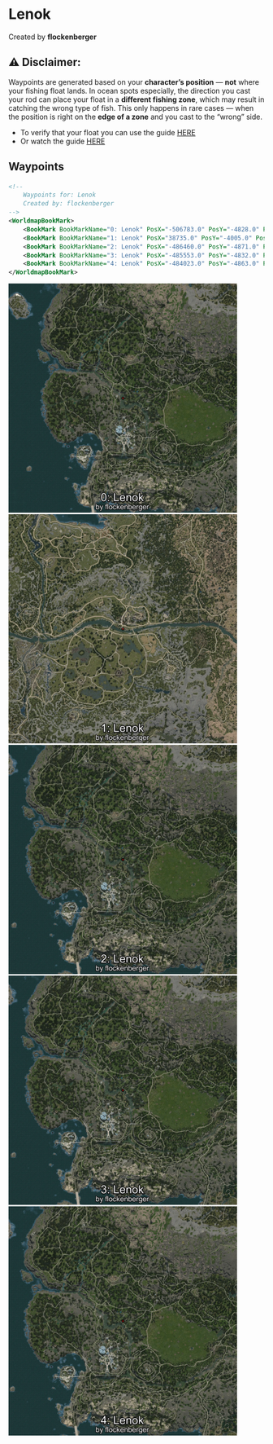 # Lenok
Created by **flockenberger**

## ⚠️ Disclaimer:
Waypoints are generated based on your __**character’s position**__ — __not__ where your fishing float lands.
In ocean spots especially, the direction you cast your rod can place your float in a **different fishing zone**, which may result in catching the wrong type of fish.
This only happens in rare cases — when the position is right on the **edge of a zone** and you cast to the “wrong” side.

- To verify that your float you can use the guide [HERE](https://flockenberger.github.io/bdo-fish-position/)
- Or watch the guide [HERE](https://youtu.be/t-VXcRoNojk)

## Waypoints
```xml
<!--
    Waypoints for: Lenok
    Created by: flockenberger
-->
<WorldmapBookMark>
    <BookMark BookMarkName="0: Lenok" PosX="-506783.0" PosY="-4828.0" PosZ="-402873.0" />
    <BookMark BookMarkName="1: Lenok" PosX="38735.0" PosY="-4005.0" PosZ="-50787.0" />
    <BookMark BookMarkName="2: Lenok" PosX="-486460.0" PosY="-4871.0" PosZ="-409414.0" />
    <BookMark BookMarkName="3: Lenok" PosX="-485553.0" PosY="-4832.0" PosZ="-410699.0" />
    <BookMark BookMarkName="4: Lenok" PosX="-484023.0" PosY="-4863.0" PosZ="-406075.0" />
</WorldmapBookMark>
```

<img src="./Lenok_0_Preview.webp" width="450"/> <img src="./Lenok_1_Preview.webp" width="450"/> <img src="./Lenok_2_Preview.webp" width="450"/> <img src="./Lenok_3_Preview.webp" width="450"/> <img src="./Lenok_4_Preview.webp" width="450"/> 